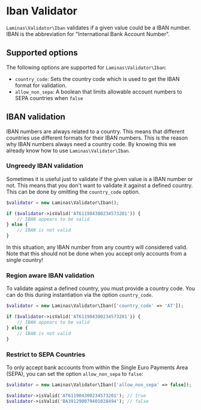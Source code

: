 # Iban Validator

`Laminas\Validator\Iban` validates if a given value could be a IBAN number. IBAN is
the abbreviation for "International Bank Account Number".

## Supported options

The following options are supported for `Laminas\Validator\Iban`:

- `country_code`: Sets the country code which is used to get the IBAN format
  for validation.
- `allow_non_sepa`: A boolean that limits allowable account numbers to SEPA countries when `false`

## IBAN validation

IBAN numbers are always related to a country. This means that different
countries use different formats for their IBAN numbers. This is the reason why
IBAN numbers always need a country code. By knowing this we already know how
to use `Laminas\Validator\Iban`.

### Ungreedy IBAN validation

Sometimes it is useful just to validate if the given value is a IBAN number or
not. This means that you don't want to validate it against a defined country.
This can be done by omitting the `country_code` option.

```php
$validator = new Laminas\Validator\Iban();

if ($validator->isValid('AT611904300234573201')) {
    // IBAN appears to be valid
} else {
    // IBAN is not valid
}
```

In this situation, any IBAN number from any country will considered valid. Note
that this should not be done when you accept only accounts from a single
country!

### Region aware IBAN validation

To validate against a defined country, you must provide a country code. You can
do this during instantiation via the option `country_code`.

```php
$validator = new Laminas\Validator\Iban(['country_code' => 'AT']);

if ($validator->isValid('AT611904300234573201')) {
    // IBAN appears to be valid
} else {
    // IBAN is not valid
}
```

### Restrict to SEPA Countries

To only accept bank accounts from within the Single Euro Payments Area (SEPA), you can set the option `allow_non_sepa` to `false`:

```php
$validator = new Laminas\Validator\Iban(['allow_non_sepa' => false]);

$validator->isValid('AT611904300234573201'); // true
$validator->isValid('BA391290079401028494'); // false

```
